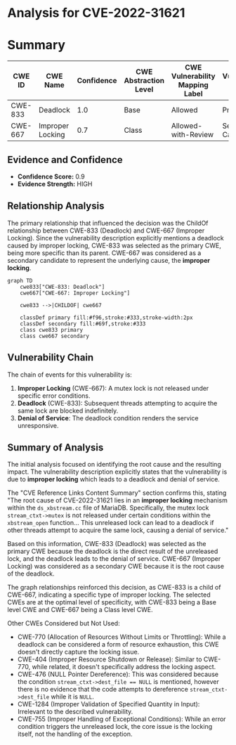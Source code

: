 # Analysis for CVE-2022-31621

# Summary
| CWE ID | CWE Name | Confidence | CWE Abstraction Level | CWE Vulnerability Mapping Label | CWE-Vulnerability Mapping Notes |
|---|---|---|---|---|---|
| CWE-833 | Deadlock | 1.0 | Base | Allowed | Primary CWE |
| CWE-667 | Improper Locking | 0.7 | Class | Allowed-with-Review | Secondary Candidate |

## Evidence and Confidence

*   **Confidence Score:** 0.9
*   **Evidence Strength:** HIGH

## Relationship Analysis
The primary relationship that influenced the decision was the ChildOf relationship between CWE-833 (Deadlock) and CWE-667 (Improper Locking). Since the vulnerability description explicitly mentions a deadlock caused by improper locking, CWE-833 was selected as the primary CWE, being more specific than its parent. CWE-667 was considered as a secondary candidate to represent the underlying cause, the **improper locking**.

```mermaid
graph TD
    cwe833["CWE-833: Deadlock"]
    cwe667["CWE-667: Improper Locking"]

    cwe833 -->|CHILDOF| cwe667

    classDef primary fill:#f96,stroke:#333,stroke-width:2px
    classDef secondary fill:#69f,stroke:#333
    class cwe833 primary
    class cwe667 secondary
```

## Vulnerability Chain
The chain of events for this vulnerability is:
1.  **Improper Locking** (CWE-667): A mutex lock is not released under specific error conditions.
2.  **Deadlock** (CWE-833): Subsequent threads attempting to acquire the same lock are blocked indefinitely.
3.  **Denial of Service**: The deadlock condition renders the service unresponsive.

## Summary of Analysis
The initial analysis focused on identifying the root cause and the resulting impact. The vulnerability description explicitly states that the vulnerability is due to **improper locking** which leads to a deadlock and denial of service.

The "CVE Reference Links Content Summary" section confirms this, stating "The root cause of CVE-2022-31621 lies in an **improper locking** mechanism within the `ds_xbstream.cc` file of MariaDB. Specifically, the mutex lock `stream_ctxt->mutex` is not released under certain conditions within the `xbstream_open` function... This unreleased lock can lead to a deadlock if other threads attempt to acquire the same lock, causing a denial of service."

Based on this information, CWE-833 (Deadlock) was selected as the primary CWE because the deadlock is the direct result of the unreleased lock, and the deadlock leads to the denial of service. CWE-667 (Improper Locking) was considered as a secondary CWE because it is the root cause of the deadlock.

The graph relationships reinforced this decision, as CWE-833 is a child of CWE-667, indicating a specific type of improper locking. The selected CWEs are at the optimal level of specificity, with CWE-833 being a Base level CWE and CWE-667 being a Class level CWE.

Other CWEs Considered but Not Used:

*   CWE-770 (Allocation of Resources Without Limits or Throttling): While a deadlock can be considered a form of resource exhaustion, this CWE doesn't directly capture the locking issue.
*   CWE-404 (Improper Resource Shutdown or Release): Similar to CWE-770, while related, it doesn't specifically address the locking aspect.
*   CWE-476 (NULL Pointer Dereference): This was considered because the condition `stream_ctxt->dest_file == NULL` is mentioned, however there is no evidence that the code attempts to dereference `stream_ctxt->dest_file` while it is `NULL`.
*   CWE-1284 (Improper Validation of Specified Quantity in Input): Irrelevant to the described vulnerability.
* CWE-755 (Improper Handling of Exceptional Conditions): While an error condition triggers the unreleased lock, the core issue is the locking itself, not the handling of the exception.